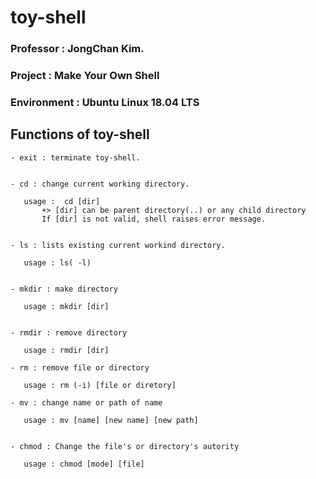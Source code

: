 # toy-shell

### Professor : JongChan Kim.

### Project : Make Your Own Shell 

### Environment : Ubuntu Linux 18.04 LTS 


## Functions of toy-shell
~~~
- exit : terminate toy-shell.


- cd : change current working directory.

   usage :  cd [dir]
       +> [dir] can be parent directory(..) or any child directory
       If [dir] is not valid, shell raises error message.


- ls : lists existing current workind directory.
    
   usage : ls( -l)


- mkdir : make directory

   usage : mkdir [dir]


- rmdir : remove directory

   usage : rmdir [dir]

- rm : remove file or directory

   usage : rm (-i) [file or diretory]

- mv : change name or path of name

   usage : mv [name] [new name] [new path]


- chmod : Change the file's or directory's autority

   usage : chmod [mode] [file]
~~~


